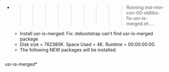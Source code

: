 * >>>>>>>>> Running inst-min-con-00-oldlibs-fix-usr-is-merged.sh ...
  * Install usr-is-merged: Fix: debootstrap can't find usr-is-merged package
  * Disk size = 762380K. Space Used = 4K. Runtime = 00:00:00:00.
  * The following NEW packages will be installed:
  ```bash
usr-is-merged*
  ```
